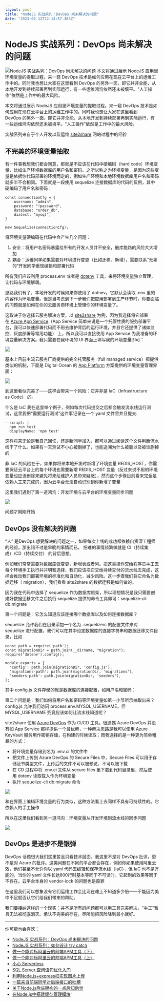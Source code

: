```yaml
---
layout: post
title: "NodeJS 实战系列：DevOps 尚未解决的问题"
date: "2023-02-12T22:14:57.305Z"
---
```

NodeJS 实战系列：DevOps 尚未解决的问题
==========================

![NodeJS 实战系列：DevOps 尚未解决的问题](https://img2023.cnblogs.com/blog/138155/202302/138155-20230212121917753-1925050264.png) 本文将通过展示 NodeJS 应用里环境变量的提取过程，来一窥 DevOps 技术是如何应用在现在云平台上的运维工作中的。同时我也想让大家在这里看到 DevOps 的另外一面，即它并非全能，从本地开发到持续部署再到实际运行，有一些运维鸿沟依然还未被填平。“人工操作”依然是工作中的最大风险。

本文将通过展示 NodeJS 应用里环境变量的提取过程，来一窥 DevOps 技术是如何应用在现在云平台上的运维工作中的。同时我也想让大家在这里看到 DevOps 的另外一面，即它并非全能，从本地开发到持续部署再到实际运行，有一些运维鸿沟依然还未被填平。“人工操作”依然是工作中的最大风险。

实战系列来自于个人开发以及运维 [site2share](https://www.site2share.com) 网站过程中的经验

不完美的环境变量抽取
----------

有一件事我想我们都会同意，那就是不应该在代码中硬编码（hard code）环境变量，比如生产环境数据库的用户名和密码。之所以称之为环境变量，是因为这些变量是依据你代码部署的环境而定的，例如生产环境和本地环境数据库用户名和密码就多半不会相同。下面就是一段使用 sequelize 连接数据库的代码的反例，其中硬编码了用户名和密码：

    const connectionCfg = {
        username: "admin",
        password: "!password",
        database: "order_db",
        dialect: "mysql",
    }
    
    new Sequelize(connectionCfg);
    

将环境变量硬编码在代码中会产生几个问题：

1.  安全：将用户名密码暴露给所有的开发人员并不安全，删库跑路的风险大大增加
2.  耦合：运维同学如果需要对环境进行变更（比如迁移、新增），需要联系“无辜的”开发同学重现编辑和部署代码

所有我们应该利用 process.env 或者是 [dotenv](https://github.com/motdotla/dotenv) 工具，来将环境变量独立管理，让代码与环境解耦。

思路我们有了，本地开发的时候如果你使用了 dotnev，它默认会读取 .env 里的内容作为环境变量。但是当考虑到下一步我们把应用部署到生产环节时，你要面临的问题就是如何在你的云服务商环境上管理你的环境变量了。

这取决于你选择云服务解决方案。以 [site2share](https://www.site2share.com) 为例，因为我选择将它部署在 [Azure App Service](https://azure.microsoft.com/en-in/products/app-service/)（App Service 简单来说是一个托管性质的服务部署平台，我可以快速部署代码而不用去维护背后的运行环境，并且它还提供了诸如监控、灰度部署等常用功能） 上，所以我可以直接使用 App Service 为我准备的环境变量解决方案。我只需要在我环境的 UI 界面上填写我的环境变量即可：

![](https://img2023.cnblogs.com/blog/138155/202302/138155-20230212121819145-63751095.png)

基本上目前主流云服务厂商提供的完全托管服务（full managed service）都提供类似的机制，下面是 Digital Ocean 的 [App Platform](https://www.digitalocean.com/products/app-platform) 方案提供的环境变量管理界面：

![](https://img2023.cnblogs.com/blog/138155/202302/138155-20230212121834284-1190069969.png)

到这里看似完美了——这样会带来一个风险：它并非是 IaC（Infrastructure as Code） 的。

什么是 IaC 我在这里举个例子，例如每次代码提交之后都会触发流水线运行测试，这里我把“需要运行测试”这件事记录在一个 yaml 文件里并且提交:

    - script: |
      npm run test
      displayName: 'npm test'
    

这样将来无论是我自己回忆，还是新同学加入，都可以通过阅读这个文件判断流水线干了什么。如果有一天测试不小心被删掉了，也能追溯为什么被删以及被谁删掉的

非 IaC 的风险在于，如果你将来本地开发时新增了环境变量 REDIS\_HOST，你需要保证云平台上的每个环境也需要新增 REDIS\_HOST 变量（反过来说不用的环境变量也应该删除来避免将来给维护人员带来疑惑），然而这个步骤目前看来完全是依赖人工来完成的，因为云平台无法自动识别到你新增了变量

这里我们遇到了第一道鸿沟：开发环境与云平台的环境变量同步问题

![](https://img2023.cnblogs.com/blog/138155/202302/138155-20230212121843218-1264536406.png)

问题才刚刚开始

DevOps 没有解决的问题
--------------

“人” 是DevOps 想要解决的问题之一，如果每次上线的成功都依赖自资深工程师的经验，那出错不过是早晚的事情而已。 把难的事情频繁做就是 CI（持续集成）/CD（持续交付） 的背后思想。

例如我们常常需要对数据库做变更，新增表或者列。把这类操作交给程序员手工去每个环境手工执行并非明智选择，我们应该把它交给持续交付的流水线去完成，这样会推动我们部署环境的标准化和自动化，减少风险。这一步骤我们将它命名为数据迁移（ migration），我们看看 site2share 的数据迁移是如何做的。

因为我在代码中选择了 sequelize 作为数据库框架，所以理想情况是我只需要创建好数据迁移文件之后执行 sequelize 提供的命令工具即可：sequelize-cli db:migrate

第一个问题是：它怎么知道应该连接哪个数据库以及如何连接数据库？

sequelize 允许我们在目录添加一个名为 .sequelizerc 的配置文件来对 sequelize 进行配置，我们可以在其中设定数据库的连接字符串和数据迁移文件目录，比如

    const path = require('path');
    const migrationDir = path.join(__dirname, "migration");
    require('dotenv').config();
    
    module.exports = {
      'config': path.join(migrationDir, 'config.js'),
      'migrations-path': path.join(migrationDir, 'migrations'),
      'seeders-path': path.join(migrationDir, 'seeders'),
    };
    

其中 config.js 文件存储的就是数据库的连接配置，如用户名和密码：

第二个问题是：我们如何将用户名和密码等环境变量如第一小节所示抽取出来？config.js 允许我们访问 process.env.MYSQL\_USERNAME，但 MYSQL\_USERNAME 究竟应该如何让流水线知道呢？

site2share 使用 [Azure DevOps](https://azure.microsoft.com/en-us/products/devops/) 作为 CI/CD 工具。很遗憾 Azure DevOps 并没有如 App Service 那样提供一个最优解，一种解决思路是我可以使用 Azure KeyVault 服务用作密钥存储，在构建的时候读取；而我选择的是一种更为简单粗暴的方式：

*   将环境变量存储到名为 .env.ci 的文件中
*   把文件上传到 Azure DevOps 的 Secure Files 中，Secure Files 可以用于存储证书类型文件，上传后的文件不可以被预览，不可以被下载
*   在 CD 过程中将 .env.ci 文件从 secure files 里下载到代码目录里，然后使用 dotenv 读取载入作为环境变量
*   执行 sequelize-cli db:migrate 命令

![](https://img2023.cnblogs.com/blog/138155/202302/138155-20230212121854267-455130053.png)

和在界面上编辑环境变量的行为类似，这种方法看上去同样不具有可持续性的。它依赖人的手工操作

所以在这里我们看到另一道鸿沟：环境变量从开发环境到流水线的同步问题

![](https://img2023.cnblogs.com/blog/138155/202302/138155-20230212121902492-635210070.png)

DevOps 是进步不是银弹
--------------

DevOps 话题很大我们这里暂且只看技术层面。我这里不是对 DevOps 批评，更不是对 Azure 的批评。这类问题在不同的平台都会存在，例如你如果使用阿里云效，他们甚至不允许你以 yaml 代码去编辑和保存流水线（IaC），但 IaC 也不是万能的，当你的 yaml 文件长达800行时基本等同于不可读时，它起到的效果等同于不存在。云平台本身的 vendor-lock 的问题也是原罪

在这里我们可以想象没有它们运维工作会比现在难上不知道多少倍——不能因为美中不足就否认它们给我们带来的帮助。

我们要接纳这样的一个现实：并不是所有的问题都可以用工具完美解决，“手工”暂且无法被彻底消灭。承认不完美的存在，尽所能把风险降到最小就好。

* * *

你可能也会喜欢：

*   [NodeJS 实战系列：DevOps 尚未解决的问题](https://www.v2think.com/devops-solution-in-nodejs)
*   [NodeJS 实战系列：如何设计 try catch](https://www.v2think.com/nodejs-try-catch-best-practice)
*   [做一个能对标阿里云的前端APM工具（下）](https://www.v2think.com/apm-tool-2)
*   [做一个能对标阿里云的前端APM工具（上）](https://www.v2think.com/apm-tool-1)
*   [小心 Serverless](https://www.v2think.com/careful-with-serverless)
*   [SQL Server 查询语句优化入门](https://www.v2think.com/sql-server-optimize-tutorial)
*   [利用Node.js+express框实现图片上传](https://www.v2think.com/nodejs-express-upload-image)
*   [一篇来自前端同学对后端接口的吐槽](https://www.v2think.com/toast-about-backend-API)
*   [关于Node.js后端架构的一点后知后觉](https://www.v2think.com/something-about-nodejs-architecture)
*   [在Node.js中搭建缓存管理模块](https://www.v2think.com/built-cache-management-module-in-nodejs)'